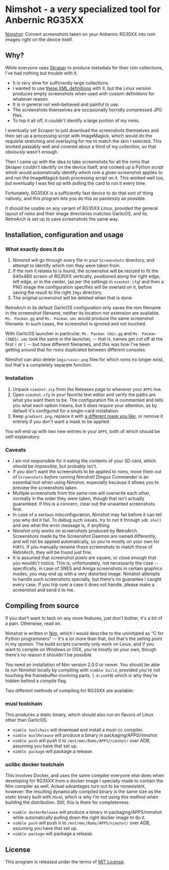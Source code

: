 # Nimshot - a *very* specialized tool for Anbernic RG35XX

[Nimshot](https://github.com/mihara/nimshot): Convert screenshots taken on your Anbernic RG35XX into rom images right on the device itself.

## Why?

While everyone uses [Skraper](https://www.skraper.net/) to produce metadata for their rom collections, I've had nothing but trouble with it.

+ It is very slow for sufficiently large collections.
+ I wanted to use [these XML definitions](https://github.com/timault/Garlic-Os-Skraper-) with it, but the Linux version produces empty screenshots when used with custom definitions for whatever reason.
+ It is in general not well-behaved and painful to use.
+ The screenshots themselves are occasionally horridly compressed JPG files.
+ To top it all off, it couldn't identify a large portion of my roms.

I eventually set Scraper to just download the screenshots themselves and then set up a processing script with ImageMagick, which would do the requisite stretching and overlaying for me to match the skin I selected. This worked passably well and covered about a third of my collection, so that obviously wasn't enough.

Then I came up with the idea to take screenshots for all the roms that Skraper couldn't identify on the device itself, and cooked up a Python script which would automatically identify which rom a given screenshot applies to and run the ImageMagick bash processing script on it. This worked well too, but eventually I was fed up with pulling the card to run it every time.

Fortunately, RG35XX is a sufficiently fast device to do that sort of thing natively, and this program lets you do this as painlessly as possible.

It should be usable on any variant of RG35XX Linux, provided the general layout of roms and their image directories matches GarlicOS, and its RetroArch is set up to save screenshots the same way.

## Installation, configuration and usage

### What exactly does it do

1. Nimshot will go through every file in your `Screenshots` directory, and attempt to identify which rom they were taken from.
2. If the rom it relates to is found, the screenshot will be resized to fit the 640x480 screen of RG35XX vertically, positioned along the right edge, left edge, or in the center, (as per the settings in `nimshot.cfg`) and then a PNG image the configuration specifies will be overlaid on it, before saving the result to the right `Imgs` directory.
3. The original screenshot will be deleted when that is done.

RetroArch in its default GarlicOS configuration only saves the rom filename in the screenshot filename, neither its location nor extension are available. `Ms. Pacman.gg` and `Ms. Pacman.smc` would produce the same screenshot filename. In such cases, the screenshot is ignored and not touched.

With GarlicOS launcher in particular, `Ms. Pacman (GG).gg` and `Ms. Pacman (SNES).smc` look the same in the launcher, -- that is, names get cut off at the first `(` or `[` -- but have different filenames, and this was how I've been getting around that for roms duplicated between different consoles.

Nimshot can also delete `Imgs/<xxx>.png` files for which roms no longer exist, but that's a completely separate function.

### Installation

1. Unpack `nimshot.zip` from the Releases page to wherever your `APPS` live.
2. Open `nimshot.cfg` in your favorite text editor and verify the paths are what you want them to be. The configuration file is commented and tells you what each option means, but it does require your attention, as by default it's configured for a single-card installation.
3. Keep `gradient.png`, replace it with [a different mask you like](https://github.com/timault/Garlic-Os-Skraper-), or remove it entirely if you don't want a mask to be applied.

You will end up with two new entries in your `APPS`, both of which should be self-explanatory.

### Caveats

+ I am not responsible for it eating the contents of your SD card, which *should* be impossible, but probably isn't.
+ If you don't want the screenshots to be applied to roms, move them out of `Screenshots` *before* running Nimshot! Dingux Commander is an essential tool when using Nimshot, especially because it allows you to preview the screenshots taken.
+ Multiple screenshots from the same rom will overwrite each other, normally in the order they were taken, though that isn't actually guaranteed. If this is a concern, clear out the unwanted screenshots first.
+ In case of a serious misconfiguration, Nimshot may fail before it can tell you why did it fail. To debug such issues, try to run it through `adb shell` and see what the error message is, if anything.
+ Nimshot only works on screenshots produced by RetroArch. Screenshots made by the Screenshot Daemon are named differently, and will not be applied automatically, so you're mostly on your own for `PORTS`. If you manually rename those screenshots to match those of RetroArch, they will be found just fine.
+ It is assumed that screenshot pixels are square, or close enough that you wouldn't notice. This is, unfortunately, not necessarily the case -- specifically, in case of SNES and Amiga screenshots in certain graphics modes, you may end up with a very distorted image. Nimshot attempts to handle such screenshots specially, but there's no guarantee I caught every case. If you trip over a case it does not handle, please make a screenshot and send it to me.

## Compiling from source

If you don't want to tack on any more features, just don't bother, it's a bit of a pain. Otherwise, read on.

Nimshot is written in [Nim](https://nim-lang.org/), which I would describe to the uninitiated as "C for Python programmers" -- it's a lot more than that, but that's the selling point in my opinion. The build scripts currently only work on Linux, and if you want to compile on Windows or OSX, you're mostly on your own, though there's no reason it shouldn't be possible.

You need an installation of Nim version 2.0.0 or newer. You should be able to run Nimshot locally by compiling with `nimble build`, provided you're not touching the framebuffer-involving parts, (`-d:useFB`) which is why they're hidden behind a compile flag.

Two different methods of compiling for RG35XX are available:

### musl toolchain

This produces a static binary, which should also run on flavors of Linux other than GarlicOS.

+ `nimble toolchain` will download and install a musl-cc compiler.
+ `nimble muslRelease` will produce a binary in packaging/APPS/nimshot
+ `nimble push` will push it to `/mnt/mmc/Roms/APPS/nimshot/` over ADB, assuming you have that set up.
+ `nimble package` will package a release.

### uclibc docker toolchain

This involves Docker, and uses the same compiler everyone else does when developing for RG35XX from a docker image I specially made to contain the Nim compiler as well. Actual advantages turn out to be nonexistent, however: the resulting dynamically compiled binary is the same size as the static binary built with musl, which is why I'm not using this method when building the distribution. Still, this is there for completeness.

+ `nimble dockerRelease` will produce a binary in packaging/APPS/nimshot while automatically pulling down the right docker image to do it.
+ `nimble push` will push it to `/mnt/mmc/Roms/APPS/nimshot/` over ADB, assuming you have that set up.
+ `nimble package` will package a release.

## License

This program is released under the terms of [MIT License](LICENSE).
